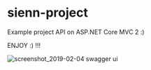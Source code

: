 # sienn-project
Example project API on ASP.NET Core MVC 2 :)

ENJOY :) !!!

![screenshot_2019-02-04 swagger ui](https://user-images.githubusercontent.com/31881063/52204289-05cab980-2874-11e9-96c0-fd07ef0e1f14.png)
